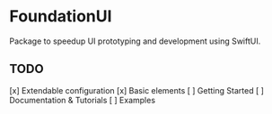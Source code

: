 # FoundationUI

Package to speedup UI prototyping and development using SwiftUI.

## TODO
[x] Extendable configuration
[x] Basic elements
[ ] Getting Started
[ ] Documentation & Tutorials
[ ] Examples

